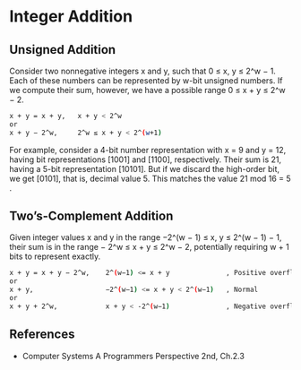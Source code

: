 # Integer Addition

## Unsigned Addition

Consider two nonnegative integers x and y, such that 0 ≤ x, y ≤ 2^w − 1. Each of these numbers can be represented by w-bit unsigned numbers. If we compute their sum, however, we have a possible range 0 ≤ x + y ≤ 2^w − 2.

```bash
x + y = x + y,   x + y < 2^w
or
x + y − 2^w,     2^w ≤ x + y < 2^(w+1)
```

For example, consider a 4-bit number representation with x = 9 and y = 12, having bit representations [1001] and [1100], respectively. Their sum is 21, having a 5-bit representation [10101]. But if we discard the high-order bit, we get [0101], that is, decimal value 5. This matches the value 21 mod 16 = 5 .


## Two’s-Complement Addition

Given integer values x and y in the range −2^(w − 1) ≤ x, y ≤ 2^(w − 1) − 1, their sum is in the range
− 2^w ≤ x + y ≤ 2^w − 2, potentially requiring w + 1 bits to represent exactly.

```bash
x + y = x + y − 2^w,    2^(w−1) <= x + y              , Positive overflow
or
x + y,                  −2^(w−1) <= x + y < 2^(w−1)   , Normal
or
x + y + 2^w,            x + y < -2^(w−1)              , Negative overflow
```

## References
 - Computer Systems A Programmers Perspective 2nd, Ch.2.3
